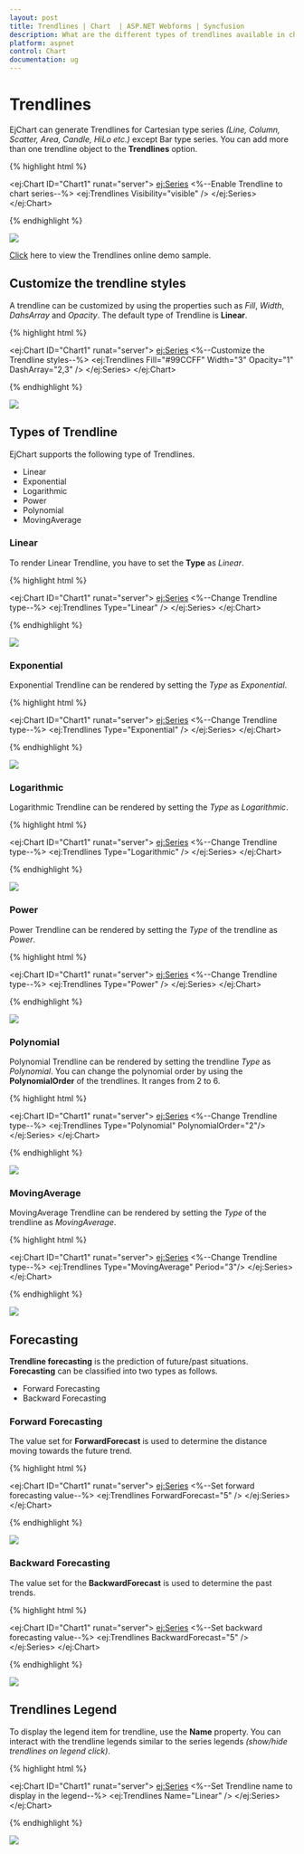 ```yaml
---
layout: post
title: Trendlines | Chart  | ASP.NET Webforms | Syncfusion
description: What are the different types of trendlines available in chart.
platform: aspnet
control: Chart
documentation: ug
---
```


# Trendlines

EjChart can generate Trendlines for Cartesian type series *(Line, Column, Scatter, Area, Candle, HiLo etc.)* except Bar type series. You can add more than one trendline object to the **Trendlines** option.

{% highlight html %}

<ej:Chart ID="Chart1" runat="server"> 
    <Series>
       <ej:Series>
           <Trendlines>
               <%--Enable Trendline to chart series--%>
               <ej:Trendlines Visibility="visible" />
           </Trendlines>
       </ej:Series>
    </Series>
</ej:Chart>

{% endhighlight %}

![](Trendlines_images/Trendlines_img1.png)

[Click](http://asp.syncfusion.com/demos/web/chart/trendlines.aspx) here to view the Trendlines online demo sample.


## Customize the trendline styles

A trendline can be customized by using the properties such as *Fill*, *Width*, *DahsArray* and *Opacity*. The default type of Trendline is **Linear**.

{% highlight html %}

<ej:Chart ID="Chart1" runat="server"> 
    <Series>
       <ej:Series>
           <Trendlines>
               <%--Customize the Trendline styles--%>
               <ej:Trendlines Fill="#99CCFF" Width="3" Opacity="1" DashArray="2,3" />
           </Trendlines>
       </ej:Series>
    </Series>
</ej:Chart>

{% endhighlight %}

![](Trendlines_images/Trendlines_img2.png)


## Types of Trendline

EjChart supports the following type of Trendlines.

* Linear
* Exponential
* Logarithmic
* Power 
* Polynomial
* MovingAverage

### Linear

To render Linear Trendline, you have to set the **Type** as *Linear*. 

{% highlight html %}

<ej:Chart ID="Chart1" runat="server"> 
    <Series>
       <ej:Series>
           <Trendlines>
               <%--Change Trendline type--%>
               <ej:Trendlines Type="Linear" />
           </Trendlines>
       </ej:Series>
    </Series>
</ej:Chart>

{% endhighlight %}

![](Trendlines_images/Trendlines_img3.png)

### Exponential

Exponential Trendline can be rendered by setting the *Type* as *Exponential*. 

{% highlight html %}

<ej:Chart ID="Chart1" runat="server"> 
    <Series>
       <ej:Series>
           <Trendlines>
               <%--Change Trendline type--%>
               <ej:Trendlines Type="Exponential" />
           </Trendlines>
       </ej:Series>
    </Series>
</ej:Chart>

{% endhighlight %}

![](Trendlines_images/Trendlines_img4.png)

### Logarithmic

Logarithmic Trendline can be rendered by setting the *Type* as *Logarithmic*.  

{% highlight html %}

<ej:Chart ID="Chart1" runat="server"> 
    <Series>
       <ej:Series>
           <Trendlines>
               <%--Change Trendline type--%>
               <ej:Trendlines Type="Logarithmic" />
           </Trendlines>
       </ej:Series>
    </Series>
</ej:Chart>

{% endhighlight %}

![](Trendlines_images/Trendlines_img5.png)


### Power

Power Trendline can be rendered by setting the *Type* of the trendline as *Power*. 

{% highlight html %}

<ej:Chart ID="Chart1" runat="server"> 
    <Series>
       <ej:Series>
           <Trendlines>
               <%--Change Trendline type--%>
               <ej:Trendlines Type="Power" />
           </Trendlines>
       </ej:Series>
    </Series>
</ej:Chart>


{% endhighlight %}

![](Trendlines_images/Trendlines_img6.png)


### Polynomial

Polynomial Trendline can be rendered by setting the trendline *Type* as *Polynomial*.  You can change the polynomial order by using the **PolynomialOrder** of the trendlines. It ranges from 2 to 6.

{% highlight html %}

<ej:Chart ID="Chart1" runat="server"> 
    <Series>
       <ej:Series>
           <Trendlines>
               <%--Change Trendline type--%>
               <ej:Trendlines Type="Polynomial"  PolynomialOrder="2"/>
           </Trendlines>
       </ej:Series>
    </Series>
</ej:Chart>

{% endhighlight %}

![](Trendlines_images/Trendlines_img7.png)


### MovingAverage

MovingAverage Trendline can be rendered by setting the *Type* of the trendline as *MovingAverage*. 

{% highlight html %}

<ej:Chart ID="Chart1" runat="server"> 
    <Series>
       <ej:Series>
           <Trendlines>
               <%--Change Trendline type--%>
               <ej:Trendlines Type="MovingAverage"  Period="3"/>
           </Trendlines>
       </ej:Series>
    </Series>
</ej:Chart>

{% endhighlight %}

![](Trendlines_images/Trendlines_img8.png)


## Forecasting

**Trendline forecasting** is the prediction of future/past situations.  **Forecasting** can be classified into two types as follows.

  * Forward Forecasting
  * Backward Forecasting

### Forward Forecasting

The value set for **ForwardForecast** is used to determine the distance moving towards the future trend.

{% highlight html %}

<ej:Chart ID="Chart1" runat="server"> 
    <Series>
       <ej:Series>
           <Trendlines>
               <%--Set forward forecasting value--%>
               <ej:Trendlines ForwardForecast="5" />
           </Trendlines>
       </ej:Series>
    </Series>
</ej:Chart>

{% endhighlight %}

![](Trendlines_images/Trendlines_img9.png)


### Backward Forecasting

The value set for the **BackwardForecast** is used to determine the past trends.

{% highlight html %}

<ej:Chart ID="Chart1" runat="server"> 
    <Series>
       <ej:Series>
           <Trendlines>
               <%--Set backward forecasting value--%>
               <ej:Trendlines BackwardForecast="5" />
           </Trendlines>
       </ej:Series>
    </Series>
</ej:Chart>

{% endhighlight %}

![](Trendlines_images/Trendlines_img10.png)


## Trendlines Legend

To display the legend item for trendline, use the **Name** property. You can interact with the trendline legends similar to the series legends *(show/hide trendlines on legend click)*.  

{% highlight html %}

<ej:Chart ID="Chart1" runat="server"> 
    <Series>
       <ej:Series>
           <Trendlines>
               <%--Set Trendline name to display in the legend--%>
               <ej:Trendlines Name="Linear" />
           </Trendlines>
       </ej:Series>
    </Series>
</ej:Chart>

{% endhighlight %}

![](Trendlines_images/Trendlines_img11.png)
